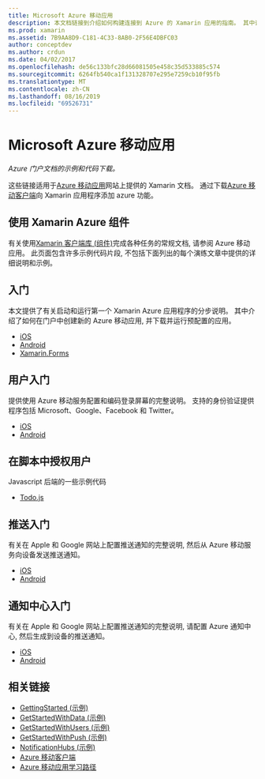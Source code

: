 ```yaml
---
title: Microsoft Azure 移动应用
description: 本文档链接到介绍如何构建连接到 Azure 的 Xamarin 应用的指南。 其中讨论了如何使用 Xamarin Azure 组件、用户和推送通知。
ms.prod: xamarin
ms.assetid: 7B9AA8D9-C181-4C33-8AB0-2F56E4DBFC03
author: conceptdev
ms.author: crdun
ms.date: 04/02/2017
ms.openlocfilehash: de56c133bfc28d66081505e458c35d533885c574
ms.sourcegitcommit: 6264fb540ca1f131328707e295e7259cb10f95fb
ms.translationtype: MT
ms.contentlocale: zh-CN
ms.lasthandoff: 08/16/2019
ms.locfileid: "69526731"
---
```

# <a name="microsoft-azure-mobile-apps"></a>Microsoft Azure 移动应用

_Azure 门户文档的示例和代码下载。_

<!--
NOTE TO AUTHORS: this page is referenced from
https://azure.microsoft.com/develop/mobile/xamarin/
as https://developer xamarin com/guides/cross-platform/data-cloud/mobile-services/
A redirect has been put in place to /mobile-apps/ HOWEVER the /Resources/ .ZIP files are still located in /mobile-services/ so that the following permalinks don't break

The ZIPs in /Resources/ are also referenced by inbound links
Getting Started  http://go.microsoft.com/fwlink/p/?LinkId=331359
Get started with data   http://go.microsoft.com/fwlink/p/?LinkId=331302
Get started with push   http://go.microsoft.com/fwlink/p/?LinkId=331303
Get started with authentication http://go.microsoft.com/fwlink/p/?LinkId=331328
Get started with Notification Hubs  http://go.microsoft.com/fwlink/p/?LinkId=331329
Validate and modify data    http://go.microsoft.com/fwlink/p/?LinkId=331330
-->


这些链接适用于[Azure 移动应用](https://docs.microsoft.com/azure/app-service-mobile/)网站上提供的 Xamarin 文档。
通过下载[Azure 移动客户端](https://www.nuget.org/packages/Microsoft.Azure.Mobile.Client/)向 Xamarin 应用程序添加 azure 功能。

## <a name="working-with-the-xamarin-azure-component"></a>使用 Xamarin Azure 组件

有关使用[Xamarin 客户端库 (组件)](https://docs.microsoft.com/azure/app-service-mobile/app-service-mobile-dotnet-how-to-use-client-library)完成各种任务的常规文档, 请参阅 Azure 移动应用。 此页面包含许多示例代码片段, 不包括下面列出的每个演练文章中提供的详细说明和示例。

## <a name="getting-started"></a>入门

本文提供了有关启动和运行第一个 Xamarin Azure 应用程序的分步说明。
其中介绍了如何在门户中创建新的 Azure 移动应用, 并下载并运行预配置的应用。

- [iOS](https://docs.microsoft.com/azure/app-service-mobile/app-service-mobile-xamarin-ios-get-started/)
- [Android](https://docs.microsoft.com/azure/app-service-mobile/app-service-mobile-xamarin-android-get-started/)
- [Xamarin.Forms](https://docs.microsoft.com/azure/app-service-mobile/app-service-mobile-xamarin-forms-get-started)

<!--
## Validate, Modify and Augment Data in Scripts

Demonstrates how to add server-side scripts to Azure Mobile Services data tables to implement server-side validation and other functionality.

- [iOS](https://azure.microsoft.com/documentation/articles/mobile-services-dotnet-how-to-use-client-library/#errors)
- [Android](https://azure.microsoft.com/documentation/articles/mobile-services-dotnet-how-to-use-client-library/#errors)
-->

<!--
## Add Paging to Data

A quick example of paging large sets of data using Skip() and Take().

- [iOS](https://azure.microsoft.com/documentation/articles/mobile-services-dotnet-how-to-use-client-library/#paging)
- [Android](https://azure.microsoft.com/documentation/articles/mobile-services-dotnet-how-to-use-client-library/#paging)
-->

## <a name="get-started-with-users"></a>用户入门

提供使用 Azure 移动服务配置和编码登录屏幕的完整说明。 支持的身份验证提供程序包括 Microsoft、Google、Facebook 和 Twitter。

- [iOS](https://azure.microsoft.com/documentation/articles/app-service-mobile-xamarin-ios-get-started-users/)
- [Android](https://azure.microsoft.com/documentation/articles/app-service-mobile-xamarin-android-get-started-users/)


## <a name="authorize-users-in-scripts"></a>在脚本中授权用户

Javascript 后端的一些示例代码

- [Todo.js](https://github.com/Azure/azure-mobile-apps-node/blob/master/samples/personal-table/tables/TodoItem.js#L38)


## <a name="get-started-with-push"></a>推送入门

有关在 Apple 和 Google 网站上配置推送通知的完整说明, 然后从 Azure 移动服务向设备发送推送通知。

- [iOS](https://docs.microsoft.com/azure/app-service-mobile/app-service-mobile-xamarin-ios-get-started-push)
- [Android](https://docs.microsoft.com/azure/app-service-mobile/app-service-mobile-xamarin-android-get-started-push)


## <a name="get-started-with-notification-hubs"></a>通知中心入门

有关在 Apple 和 Google 网站上配置推送通知的完整说明, 请配置 Azure 通知中心, 然后生成到设备的推送通知。

- [iOS](https://docs.microsoft.com/azure/notification-hubs/xamarin-notification-hubs-ios-push-notification-apns-get-started)
- [Android](https://docs.microsoft.com/azure/notification-hubs/xamarin-notification-hubs-push-notifications-android-gcm)



## <a name="related-links"></a>相关链接

- [GettingStarted (示例)](https://github.com/xamarin/mobile-samples/tree/master/Azure/GettingStarted)
- [GetStartedWithData (示例)](https://github.com/xamarin/mobile-samples/tree/master/Azure/GetStartedWithData)
- [GetStartedWithUsers (示例)](https://github.com/xamarin/mobile-samples/tree/master/Azure/GetStartedWithUsers)
- [GetStartedWithPush (示例)](https://github.com/xamarin/mobile-samples/tree/master/Azure/GetStartedWithPush)
- [NotificationHubs (示例)](https://github.com/xamarin/mobile-samples/tree/master/Azure/NotificationHubs)
- [Azure 移动客户端](https://www.nuget.org/packages/Microsoft.Azure.Mobile.Client/)
- [Azure 移动应用学习路径](https://azure.microsoft.com/documentation/learning-paths/appservice-mobileapps/)

<!--
- [ValidateModifyData (sample)](https://github.com/xamarin/mobile-samples/tree/master/Azure/ValidateModifyData)
-->
